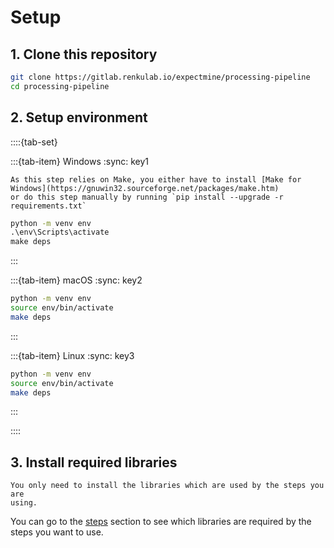 # Setup

## 1. Clone this repository

```bash
git clone https://gitlab.renkulab.io/expectmine/processing-pipeline
cd processing-pipeline
```

## 2. Setup environment

::::{tab-set}

:::{tab-item} Windows
:sync: key1

```{note}
As this step relies on Make, you either have to install [Make for Windows](https://gnuwin32.sourceforge.net/packages/make.htm)
or do this step manually by running `pip install --upgrade -r requirements.txt`
```

```bat
python -m venv env
.\env\Scripts\activate
make deps
```
:::

:::{tab-item} macOS
:sync: key2

```bash
python -m venv env
source env/bin/activate
make deps
```
:::

:::{tab-item} Linux
:sync: key3

```bash
python -m venv env
source env/bin/activate
make deps
```
:::

::::

## 3. Install required libraries

```{note}
You only need to install the libraries which are used by the steps you are 
using.
```
You can go to the [steps](../concepts/steps) section to see which libraries 
are required by the steps you want to use.
